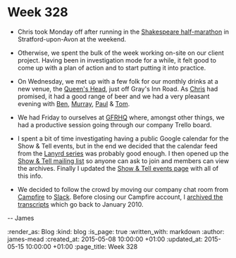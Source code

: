 Week 328
========

* Chris took Monday off after running in the [Shakespeare half-marathon][] in Stratford-upon-Avon at the weekend.

* Otherwise, we spent the bulk of the week working on-site on our client project. Having been in investigation mode for a while, it felt good to come up with a plan of action and to start putting it into practice.

* On Wednesday, we met up with a few folk for our monthly drinks at a new venue, the [Queen's Head][], just off Gray's Inn Road. As [Chris][] had promised, it had a good range of beer and we had a very pleasant evening with [Ben][], [Murray][], [Paul][] & [Tom][].

* We had Friday to ourselves at [GFRHQ][] where, amongst other things, we had a productive session going through our company Trello board.

* I spent a bit of time investigating having a public Google calendar for the Show & Tell events, but in the end we decided that the calendar feed from the [Lanyrd series][] was probably good enough. I then opened up the [Show & Tell mailing list][] so anyone can ask to join and members can view the archives. Finally I updated the [Show & Tell events page][] with all of this info.

* We decided to follow the crowd by moving our company chat room from [Campfire][] to [Slack][]. Before closing our Campfire account, I [archived the transcripts][campfire_export] which go back to January 2010.

-- James

[Shakespeare half-marathon]: http://www.shakespearemarathon.org.uk/
[Queen's Head]: http://queensheadlondon.com/
[Chris]: /chris-roos
[GFRHQ]: https://foursquare.com/v/go-free-range-hq/4ea6be695c5c6cec791b9148
[Lanyrd series]: http://lanyrd.com/series/gfr-show-and-tell/
[Show & Tell mailing list]: https://groups.google.com/a/gofreerange.com/d/forum/show-and-tell
[Show & Tell events page]: /show-and-tell-events
[Campfire]: https://campfirenow.com/
[Slack]: https://slack.com/
[campfire_export]: https://github.com/freerange/campfire_export
[Ben]: https://twitter.com/beng
[Murray]: http://h-lame.com/
[Paul]: http://po-ru.com/
[Tom]: http://codon.com/

:render_as: Blog
:kind: blog
:is_page: true
:written_with: markdown
:author: james-mead
:created_at: 2015-05-08 10:00:00 +01:00
:updated_at: 2015-05-15 10:00:00 +01:00
:page_title: Week 328
